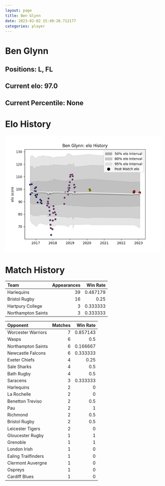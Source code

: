```yaml
---  
layout: page  
title: Ben Glynn  
date: 2023-02-02 15:49:20.712177  
categories: player  
---
```

# Ben Glynn

## Positions: L, FL

## Current elo: 97.0

## Current Percentile: None

# Elo History


![elo history](history_BenGlynn.png)
# Match History


| Team               |   Appearances |   Win Rate |
|:-------------------|--------------:|-----------:|
| Harlequins         |            39 |   0.487179 |
| Bristol Rugby      |            16 |   0.25     |
| Hartpury College   |             3 |   0.333333 |
| Northampton Saints |             3 |   0.333333 |

| Opponent            |   Matches |   Win Rate |
|:--------------------|----------:|-----------:|
| Worcester Warriors  |         7 |   0.857143 |
| Wasps               |         6 |   0.5      |
| Northampton Saints  |         6 |   0.166667 |
| Newcastle Falcons   |         6 |   0.333333 |
| Exeter Chiefs       |         4 |   0.25     |
| Sale Sharks         |         4 |   0.5      |
| Bath Rugby          |         4 |   0.5      |
| Saracens            |         3 |   0.333333 |
| Harlequins          |         2 |   0        |
| La Rochelle         |         2 |   0        |
| Benetton Treviso    |         2 |   0.5      |
| Pau                 |         2 |   1        |
| Richmond            |         2 |   0.5      |
| Bristol Rugby       |         2 |   0.5      |
| Leicester Tigers    |         2 |   0        |
| Gloucester Rugby    |         1 |   1        |
| Grenoble            |         1 |   1        |
| London Irish        |         1 |   0        |
| Ealing Trailfinders |         1 |   0        |
| Clermont Auvergne   |         1 |   0        |
| Ospreys             |         1 |   0        |
| Cardiff Blues       |         1 |   0        |